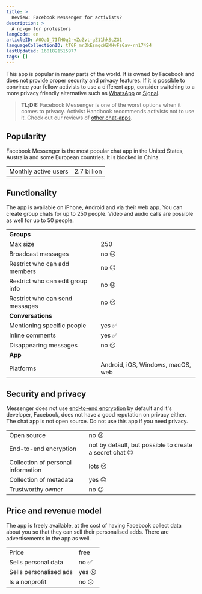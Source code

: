 ```yaml
---
title: >
  Review: Facebook Messenger for activists?
description: >
  A no-go for protestors
langCode: en
articleID: A0Oa1_7IfHOq2-vZuZvt-gZ11hkScZG1
languageCollectionID: tTGF_mr3kEsmqcWZKHvFsGav-rn174S4
lastUpdated: 1601821515977
tags: []
---
```


This app is popular in many parts of the world. It is owned by Facebook and does not provide proper security and privacy features. If it is possible to convince your fellow activists to use a different app, consider switching to a more privacy friendly alternative such as [WhatsApp](/tools/chat-apps/whatsapp) or [Signal](/tools/chat-apps/signal).

> **TL;DR:** Facebook Messenger is one of the worst options when it comes to privacy. Activist Handbook recommends activists not to use it. Check out our reviews of [other chat-apps](/tools/chat-apps).

## **Popularity**

Facebook Messenger is the most popular chat app in the United States, Australia and some European countries. It is blocked in China.

<div><table><tbody><tr><td>Monthly active users</td><td>2.7 billion</td></tr></tbody></table></div>

## **Functionality**

The app is available on iPhone, Android and via their web app. You can create group chats for up to 250 people. Video and audio calls are possible as well for up to 50 people.

<div><table><tbody><tr><td><strong>Groups</strong></td></tr><tr><td>Max size</td><td>250</td></tr><tr><td>Broadcast messages</td><td>no ☹️</td></tr><tr><td>Restrict who can add members</td><td>no ☹️</td></tr><tr><td>Restrict who can edit group info</td><td>no ☹️</td></tr><tr><td>Restrict who can send messages</td><td>no ☹️</td></tr><tr><td><strong>Conversations</strong></td></tr><tr><td>Mentioning specific people</td><td>yes ✅</td></tr><tr><td>Inline comments</td><td>yes ✅</td></tr><tr><td>Disappearing messages</td><td>no ☹️</td></tr><tr><td><strong>App</strong></td></tr><tr><td>Platforms</td><td>Android, iOS, Windows, macOS, web</td></tr></tbody></table></div>

## **Security and privacy**

Messenger does not use [end-to-end encryption](/end-to-end-encryption) by default and it's developer, Facebook, does not have a good reputation on privacy either. The chat app is not open source. Do not use this app if you need privacy.

<div><table><tbody><tr><td>Open source</td><td>no ☹️</td></tr><tr><td>End-to-end encryption</td><td>not by default, but possible to create a secret chat ☹️</td></tr><tr><td>Collection of personal information</td><td>lots ☹️</td></tr><tr><td>Collection of metadata</td><td>yes ☹️</td></tr><tr><td>Trustworthy owner</td><td>no ☹️</td></tr></tbody></table></div>

## **Price and revenue model**

The app is freely available, at the cost of having Facebook collect data about you so that they can sell their personalised adds. There are advertisements in the app as well.

<div><table><tbody><tr><td>Price</td><td>free</td></tr><tr><td>Sells personal data</td><td>no ✅</td></tr><tr><td>Sells personalised ads</td><td>yes ☹️</td></tr><tr><td>Is a nonprofit</td><td>no ☹️</td></tr></tbody></table></div>